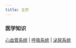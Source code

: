 ```yaml
---
title: 主页
---
```


### 医学知识

[心血管系统](./basic/cardiovascular.html) | [呼吸系统](./basic/respiratory.md) | [泌尿系统](./basic/urinary.md)
